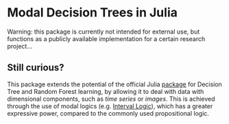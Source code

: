 # Modal Decision Trees in Julia

Warning: this package is currently not intended for external use, but functions as a publicly available implementation for a certain research project...

## Still curious?

This package extends the potential of the official Julia [package](https://github.com/bensadeghi/DecisionTree.jl) for Decision Tree and Random Forest learning, by allowing it to deal with data with dimensional components, such as *time series* or *images*. This is achieved through the use of modal logics (e.g. [Interval Logic](https://en.wikipedia.org/wiki/Interval_temporal_logic)), which has a greater expressive power, compared to the commonly used propositional logic.
